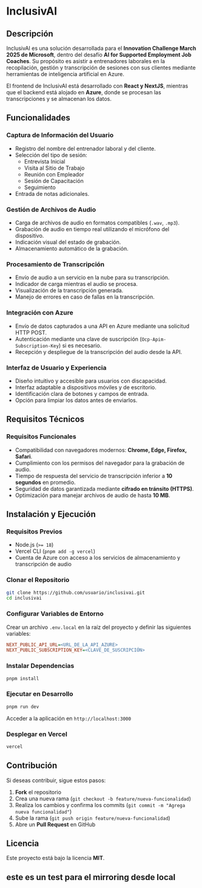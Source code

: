 # InclusivAI

## Descripción
InclusivAI es una solución desarrollada para el **Innovation Challenge March 2025 de Microsoft**, dentro del desafío **AI for Supported Employment Job Coaches**. Su propósito es asistir a entrenadores laborales en la recopilación, gestión y transcripción de sesiones con sus clientes mediante herramientas de inteligencia artificial en Azure.

El frontend de InclusivAI está desarrollado con **React y NextJS**, mientras que el backend está alojado en **Azure**, donde se procesan las transcripciones y se almacenan los datos.

## Funcionalidades

### Captura de Información del Usuario
- Registro del nombre del entrenador laboral y del cliente.
- Selección del tipo de sesión:
  - Entrevista Inicial
  - Visita al Sitio de Trabajo
  - Reunión con Empleador
  - Sesión de Capacitación
  - Seguimiento
- Entrada de notas adicionales.

### Gestión de Archivos de Audio
- Carga de archivos de audio en formatos compatibles (`.wav`, `.mp3`).
- Grabación de audio en tiempo real utilizando el micrófono del dispositivo.
- Indicación visual del estado de grabación.
- Almacenamiento automático de la grabación.

### Procesamiento de Transcripción
- Envío de audio a un servicio en la nube para su transcripción.
- Indicador de carga mientras el audio se procesa.
- Visualización de la transcripción generada.
- Manejo de errores en caso de fallas en la transcripción.

### Integración con Azure
- Envío de datos capturados a una API en Azure mediante una solicitud HTTP POST.
- Autenticación mediante una clave de suscripción (`Ocp-Apim-Subscription-Key`) si es necesario.
- Recepción y despliegue de la transcripción del audio desde la API.

### Interfaz de Usuario y Experiencia
- Diseño intuitivo y accesible para usuarios con discapacidad.
- Interfaz adaptable a dispositivos móviles y de escritorio.
- Identificación clara de botones y campos de entrada.
- Opción para limpiar los datos antes de enviarlos.

## Requisitos Técnicos

### Requisitos Funcionales
- Compatibilidad con navegadores modernos: **Chrome, Edge, Firefox, Safari**.
- Cumplimiento con los permisos del navegador para la grabación de audio.
- Tiempo de respuesta del servicio de transcripción inferior a **10 segundos** en promedio.
- Seguridad de datos garantizada mediante **cifrado en tránsito (HTTPS)**.
- Optimización para manejar archivos de audio de hasta **10 MB**.

## Instalación y Ejecución

### Requisitos Previos
- Node.js (`>= 18`)
- Vercel CLI (`pnpm add -g vercel`)
- Cuenta de Azure con acceso a los servicios de almacenamiento y transcripción de audio

### Clonar el Repositorio
```bash
git clone https://github.com/usuario/inclusivai.git
cd inclusivai
```

### Configurar Variables de Entorno
Crear un archivo `.env.local` en la raíz del proyecto y definir las siguientes variables:
```ini
NEXT_PUBLIC_API_URL=<URL_DE_LA_API_AZURE>
NEXT_PUBLIC_SUBSCRIPTION_KEY=<CLAVE_DE_SUSCRIPCIÓN>
```

### Instalar Dependencias
```bash
pnpm install
```

### Ejecutar en Desarrollo
```bash
pnpm run dev
```
Acceder a la aplicación en `http://localhost:3000`

### Desplegar en Vercel
```bash
vercel
```

## Contribución
Si deseas contribuir, sigue estos pasos:
1. **Fork** el repositorio
2. Crea una nueva rama (`git checkout -b feature/nueva-funcionalidad`)
3. Realiza los cambios y confirma los commits (`git commit -m "Agrega nueva funcionalidad"`)
4. Sube la rama (`git push origin feature/nueva-funcionalidad`)
5. Abre un **Pull Request** en GitHub

## Licencia
Este proyecto está bajo la licencia **MIT**.

## este es un test para el mirroring desde local ##